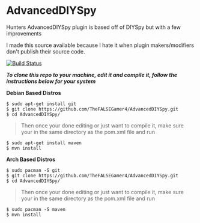 # AdvancedDIYSpy
Hunters AdvancedDIYSpy plugin is based off of DIYSpy but with a few improvements

I made this source available because I hate it when plugin makers/modifiers don't publish their source code. 

[![Build Status](http://img.shields.io/travis/badges/badgerbadgerbadger.svg?style=flat-square)](https://github.com/TheFALSEGamer4/AdvancedDIYSpy)

***To clone this repo to your machine, edit it and compile it, follow the instructions below for your system***


**Debian Based Distros**

```shell
$ sudo apt-get install git
$ git clone https://github.com/TheFALSEGamer4/AdvancedDIYSpy.git
$ cd AdvancedDIYSpy/
```
> Then once your done editing or just want to compile it, make sure your in the same directory as the pom.xml file and run
```shell
$ sudo apt-get install maven
$ mvn install
```

**Arch Based Distros**

```shell
$ sudo pacman -S git
$ git clone https://github.com/TheFALSEGamer4/AdvancedDIYSpy.git
$ cd AdvancedDIYSpy/
```
> Then once your done editing or just want to compile it, make sure your in the same directory as the pom.xml file and run
```shell
$ sudo pacman -S maven
$ mvn install
```
